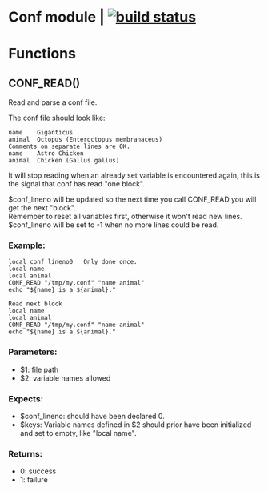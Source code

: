 # Conf module | [![build status](https://gitlab.com/space-sh/conf/badges/master/build.svg)](https://gitlab.com/space-sh/conf/commits/master)


# Functions 

## CONF\_READ()  
  
  
  
Read and parse a conf file.  
  
The conf file should look like:  
```  
name    Giganticus  
animal  Octopus (Enteroctopus membranaceus)  
Comments on separate lines are OK.  
name    Astro Chicken  
animal  Chicken (Gallus gallus)  
```  
  
It will stop reading when an already set variable is encountered again, this is the signal that conf has read "one block".  
  
$conf\_lineno will be updated so the next time you call CONF\_READ you will get the next "block".  
Remember to reset all variables first, otherwise it won't read new lines.  
$conf\_lineno will be set to -1 when no more lines could be read.  
  
### Example:  
` local conf_lineno0   Only done once. `  
` local name `  
` local animal `  
` CONF_READ "/tmp/my.conf" "name animal" `  
` echo "${name} is a ${animal}." `  
  
` Read next block `  
` local name `  
` local animal `  
` CONF_READ "/tmp/my.conf" "name animal" `  
` echo "${name} is a ${animal}." `  
  
### Parameters:  
- $1: file path  
- $2: variable names allowed  
  
### Expects:  
- $conf\_lineno: should have been declared  0.  
- $keys: Variable names defined in $2 should prior have been initialized and set to empty, like "local name".  
  
### Returns:  
- 0: success  
- 1: failure  
  
  
  
